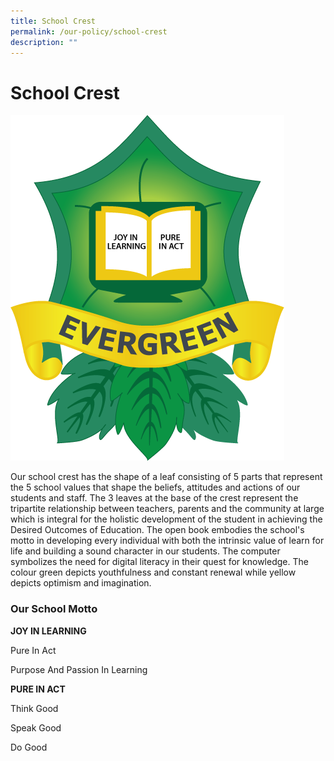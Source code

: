 ```yaml
---
title: School Crest
permalink: /our-policy/school-crest
description: ""
---
```

# **School Crest**
![](/images/Coloured%20sch%20crest%20wout%20background.png)

Our school crest has the shape of a leaf consisting of 5 parts that represent the 5 school values that shape the beliefs, attitudes and actions of our students and staff. The 3 leaves at the base of the crest represent the tripartite relationship between teachers, parents and the community at large which is integral for the holistic development of the student in achieving the Desired Outcomes of Education. The open book embodies the school's motto in developing every individual with both the intrinsic value of learn for life and building a sound character in our students. The computer symbolizes the need for digital literacy in their quest for knowledge. The colour green depicts youthfulness and constant renewal while yellow depicts optimism and imagination.

### Our School Motto

**JOY IN LEARNING**

Pure In Act

Purpose And Passion In Learning

**PURE IN ACT**

Think Good

Speak Good

Do Good